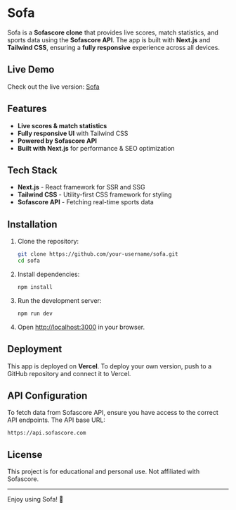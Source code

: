 # Sofa

Sofa is a **Sofascore clone** that provides live scores, match statistics, and sports data using the **Sofascore API**. The app is built with **Next.js** and **Tailwind CSS**, ensuring a **fully responsive** experience across all devices.

## Live Demo

Check out the live version: [Sofa](https://sofa-nu.vercel.app/ma/sl)

## Features

- **Live scores & match statistics**
- **Fully responsive UI** with Tailwind CSS
- **Powered by Sofascore API**
- **Built with Next.js** for performance & SEO optimization

## Tech Stack

- **Next.js** - React framework for SSR and SSG
- **Tailwind CSS** - Utility-first CSS framework for styling
- **Sofascore API** - Fetching real-time sports data

## Installation

1. Clone the repository:

   ```bash
   git clone https://github.com/your-username/sofa.git
   cd sofa
   ```

2. Install dependencies:

   ```bash
   npm install
   ```

3. Run the development server:

   ```bash
   npm run dev
   ```

4. Open [http://localhost:3000](http://localhost:3000) in your browser.

## Deployment

This app is deployed on **Vercel**. To deploy your own version, push to a GitHub repository and connect it to Vercel.

## API Configuration

To fetch data from Sofascore API, ensure you have access to the correct API endpoints. The API base URL:

```
https://api.sofascore.com
```

## License

This project is for educational and personal use. Not affiliated with Sofascore.

---

Enjoy using Sofa! 🚀

